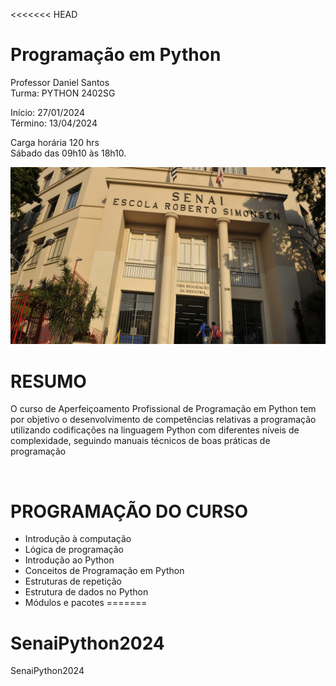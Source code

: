 <<<<<<< HEAD
# Programação em Python
Professor Daniel Santos<br>
Turma: PYTHON 2402SG
 
Início: 27/01/2024<br>
Término: 13/04/2024

Carga horária 120 hrs<br>
Sábado das 09h10 às 18h10.

![img](img_escola.jpg)

# RESUMO
O curso de Aperfeiçoamento Profissional de Programação em Python tem por objetivo o desenvolvimento de competências relativas a programação utilizando codificações na linguagem Python com diferentes níveis de complexidade, seguindo manuais técnicos de boas práticas de programação

<br>

# PROGRAMAÇÃO DO CURSO

- Introdução à computação
- Lógica de programação
- Introdução ao Python
- Conceitos de Programação em Python
- Estruturas de repetição
- Estrutura de dados no Python
- Módulos e pacotes
=======
# SenaiPython2024
SenaiPython2024